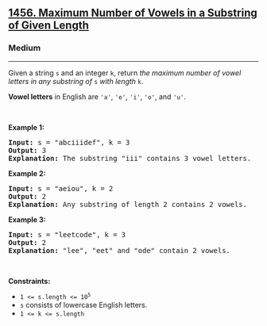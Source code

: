 <h2><a href="https://leetcode.com/problems/maximum-number-of-vowels-in-a-substring-of-given-length/">1456. Maximum Number of Vowels in a Substring of Given Length</a></h2><h3>Medium</h3><hr><div><p>Given a string <code>s</code> and an integer <code>k</code>, return <em>the maximum number of vowel letters in any substring of </em><code>s</code><em> with length </em><code>k</code>.</p>

<p><strong>Vowel letters</strong> in English are <code>'a'</code>, <code>'e'</code>, <code>'i'</code>, <code>'o'</code>, and <code>'u'</code>.</p>

<p>&nbsp;</p>
<p><strong class="example">Example 1:</strong></p>

<div class="top-box hide"><div class="alert-info"></div></div><pre data-original-code="Input: s = &quot;abciiidef&quot;, k = 3
Output: 3
Explanation: The substring &quot;iii&quot; contains 3 vowel letters.
" data-snippet-id="ext.d57bd1c3f770cc99a035d0de75f69641" data-snippet-saved="false" data-codota-status="done"><strong>Input:</strong> s = "abciiidef", k = 3
<strong>Output:</strong> 3
<strong>Explanation:</strong> The substring "iii" contains 3 vowel letters.
</pre>

<p><strong class="example">Example 2:</strong></p>

<div class="top-box hide"><div class="alert-info"></div></div><pre data-original-code="Input: s = &quot;aeiou&quot;, k = 2
Output: 2
Explanation: Any substring of length 2 contains 2 vowels.
" data-snippet-id="ext.bb424bec45f5bdaab08e7c1beb36ccf6" data-snippet-saved="false" data-codota-status="done"><strong>Input:</strong> s = "aeiou", k = 2
<strong>Output:</strong> 2
<strong>Explanation:</strong> Any substring of length 2 contains 2 vowels.
</pre>

<p><strong class="example">Example 3:</strong></p>

<div class="top-box hide"><div class="alert-info"></div></div><pre data-original-code="Input: s = &quot;leetcode&quot;, k = 3
Output: 2
Explanation: &quot;lee&quot;, &quot;eet&quot; and &quot;ode&quot; contain 2 vowels.
" data-snippet-id="ext.a449a199deaf83e236fe218953cb5d75" data-snippet-saved="false" data-codota-status="done"><strong>Input:</strong> s = "leetcode", k = 3
<strong>Output:</strong> 2
<strong>Explanation:</strong> "lee", "eet" and "ode" contain 2 vowels.
</pre>

<p>&nbsp;</p>
<p><strong>Constraints:</strong></p>

<ul>
	<li><code>1 &lt;= s.length &lt;= 10<sup>5</sup></code></li>
	<li><code>s</code> consists of lowercase English letters.</li>
	<li><code>1 &lt;= k &lt;= s.length</code></li>
</ul>
</div>